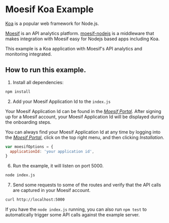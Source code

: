# Moesif Koa Example

[Koa](https://koajs.com) is a popular web framework for Node.js.

[Moesif](https://www.moesif.com) is an API analytics platform.
[moesif-nodejs](https://github.com/Moesif/moesif-nodejs)
is a middleware that makes integration with Moesif easy for Nodejs based apps including Koa.

This example is a Koa application with Moesif's API analytics and monitoring integrated.


## How to run this example.

1. Install all dependencies: 

```bash
npm install
```

2. Add your Moesif Application Id to the `index.js`

Your Moesif Application Id can be found in the [_Moesif Portal_](https://www.moesif.com/).
After signing up for a Moesif account, your Moesif Application Id will be displayed during the onboarding steps. 

You can always find your Moesif Application Id at any time by logging 
into the [_Moesif Portal_](https://www.moesif.com/), click on the top right menu,
and then clicking _Installation_.

```javascript
var moesifOptions = {
  applicationId: 'your application id',
}
```

6. Run the example, it will listen on port 5000.

```bash
node index.js
```

7. Send some requests to some of the routes and verify that the API calls are captured in your Moesif account. 

```bash
curl http://localhost:5000
```

If you have the `node index.js` running, you can also run `npm test` to automatically trigger some API calls against the example server.
